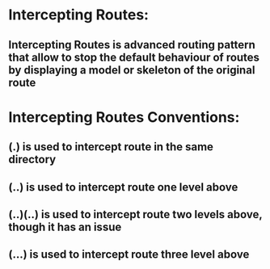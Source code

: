 # Intercepting Routes:
## Intercepting Routes is advanced routing pattern that allow to stop the default behaviour of routes by displaying a model or skeleton of the original route

# Intercepting Routes Conventions:
## (.) is used to intercept route in the same directory
## (..) is used to intercept route one level above
## (..)(..) is used to intercept route two levels above, though it has an issue
## (...) is used to intercept route three level above
